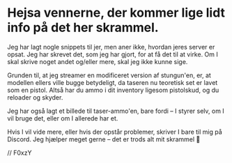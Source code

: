# Hejsa vennerne, der kommer lige lidt info på det her skrammel.

Jeg har lagt nogle snippets til jer, men aner ikke, hvordan jeres server er opsat. Jeg har skrevet det, som jeg har gjort, for at få det til at virke. Om I skal skrive noget andet og/eller mere, skal jeg ikke kunne sige.

Grunden til, at jeg streamer en modificeret version af stungun'en, er, at modellen ellers ville bugge betydeligt, da taseren nu teoretisk set er lavet som en pistol. Altså har du ammo i dit inventory ligesom pistolskud, og du reloader og skyder.

Jeg har også lagt et billede til taser-ammo'en, bare fordi – I styrer selv, om I vil bruge det, eller om I allerede har et.

Hvis I vil vide mere, eller hvis der opstår problemer, skriver I bare til mig på Discord. Jeg hjælper meget gerne – det er trods alt mit skrammel 🤗

// F0xzY